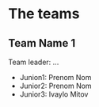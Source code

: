 # The teams 

## Team Name 1
Team leader: ...

* Junion1: Prenom Nom
* Junior2: Prenom Nom
* Junior3: Ivaylo Mitov

